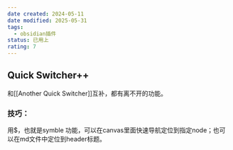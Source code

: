 ```yaml
---
date created: 2024-05-11
date modified: 2025-05-31
tags:
  - obsidian插件
status: 已用上
rating: 7
---
```


## Quick Switcher++

和[[Another Quick Switcher]]互补，都有离不开的功能。

### 技巧：

用$，也就是symble 功能，可以在canvas里面快速导航定位到指定node；也可以在md文件中定位到header标题。
